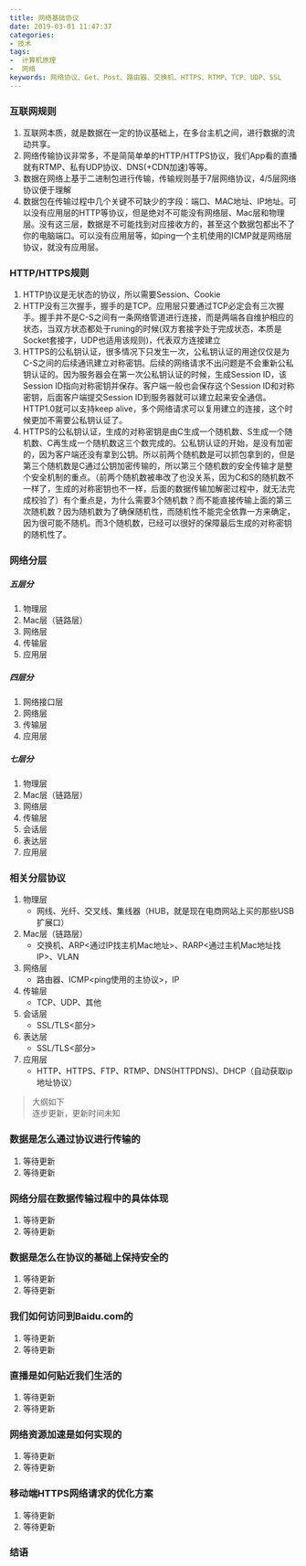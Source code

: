 ```yaml
---
title: 网络基础协议
date: 2019-03-01 11:47:37
categories:
- 技术
tags:
-  计算机原理
-  网络
keywords: 网络协议、Get、Post、路由器、交换机、HTTPS、RTMP、TCP、UDP、SSL
---
```


### 互联网规则

1. 互联网本质，就是数据在一定的协议基础上，在多台主机之间，进行数据的流动共享。
2. 网络传输协议非常多，不是简简单单的HTTP/HTTPS协议，我们App看的直播就有RTMP、私有UDP协议、DNS(+CDN加速)等等。
3. 数据在网络上基于二进制包进行传输，传输规则基于7层网络协议，4/5层网络协议便于理解
4. 数据包在传输过程中几个关键不可缺少的字段：端口、MAC地址、IP地址。可以没有应用层的HTTP等协议，但是绝对不可能没有网络层、Mac层和物理层。没有这三层，数据是不可能找到对应接收方的，甚至这个数据包都出不了你的电脑端口。可以没有应用层等，如ping一个主机使用的ICMP就是网络层协议，就没有应用层。

### HTTP/HTTPS规则

1. HTTP协议是无状态的协议，所以需要Session、Cookie
2. HTTP没有三次握手，握手的是TCP。应用层只要通过TCP必定会有三次握手。握手并不是C-S之间有一条网络管道进行连接，而是两端各自维护相应的状态，当双方状态都处于runing的时候(双方套接字处于完成状态，本质是Socket套接字，UDP也适用该规则)，代表双方连接建立
3. HTTPS的公私钥认证，很多情况下只发生一次，公私钥认证的用途仅仅是为C-S之间的后续通讯建立对称密钥。后续的网络请求不出问题是不会重新公私钥认证的。因为服务器会在第一次公私钥认证的时候，生成Session ID，该Session ID指向对称密钥并保存。客户端一般也会保存这个Session ID和对称密钥，后面客户端提交Session ID到服务器就可以建立起来安全通信。HTTP1.0就可以支持keep alive，多个网络请求可以复用建立的连接，这个时候更加不需要公私钥认证了。
4. HTTPS的公私钥认证，生成的对称密钥是由C生成一个随机数、S生成一个随机数、C再生成一个随机数这三个数完成的。公私钥认证的开始，是没有加密的，因为客户端还没有拿到公钥。所以前两个随机数是可以抓包拿到的，但是第三个随机数是C通过公钥加密传输的，所以第三个随机数的安全传输才是整个安全机制的重点。（前两个随机数被串改了也没关系，因为C和S的随机数不一样了，生成的对称密钥也不一样，后面的数据传输加解密过程中，就无法完成校验了）有个重点是，为什么需要3个随机数？而不能直接传输上面的第三次随机数？因为随机数为了确保随机性，而随机性不能完全依靠一方来确定，因为很可能不随机。而3个随机数，已经可以很好的保障最后生成的对称密钥的随机性了。

<!-- more -->

### 网络分层

##### 五层分

1. 物理层
2. Mac层（链路层）
3. 网络层
4. 传输层
5. 应用层

##### 四层分

1. 网络接口层
2. 网络层
3. 传输层
4. 应用层

##### 七层分

1. 物理层
2. Mac层（链路层）
3. 网络层
4. 传输层
5. 会话层
6. 表达层
7. 应用层

### 相关分层协议

1. 物理层
    * 网线、光纤、交叉线、集线器（HUB，就是现在电商网站上买的那些USB扩展口）
2. Mac层（链路层）
    * 交换机、ARP<通过IP找主机Mac地址>、RARP<通过主机Mac地址找IP>、VLAN
3. 网络层
    * 路由器、ICMP<ping使用的主协议>，IP
4. 传输层
    * TCP、UDP、其他
5. 会话层
   * SSL/TLS<部分>
6. 表达层
   * SSL/TLS<部分>
7. 应用层
    * HTTP、HTTPS、FTP、RTMP、DNS(HTTPDNS)、DHCP（自动获取ip地址协议）

> 大纲如下  
> 逐步更新，更新时间未知  

### 数据是怎么通过协议进行传输的

1. 等待更新
2. 等待更新

### 网络分层在数据传输过程中的具体体现

1. 等待更新
2. 等待更新

### 数据是怎么在协议的基础上保持安全的

1. 等待更新
2. 等待更新

### 我们如何访问到Baidu.com的

1. 等待更新
2. 等待更新

### 直播是如何贴近我们生活的

1. 等待更新
2. 等待更新

### 网络资源加速是如何实现的

1. 等待更新
2. 等待更新

### 移动端HTTPS网络请求的优化方案

1. 等待更新
2. 等待更新

### 结语
